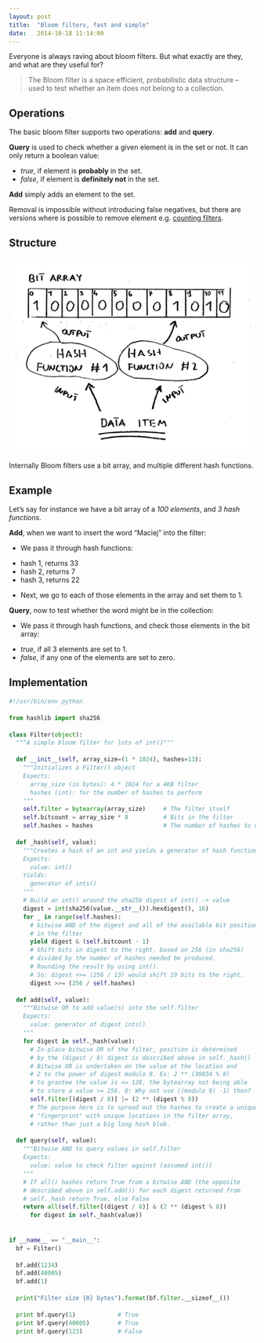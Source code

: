 ```yaml
---
layout: post
title:  "Bloom filters, fast and simple"
date:   2014-10-18 11:14:00
---
```


Everyone is always raving about bloom filters. But what exactly are they, and what are they useful for?

> The Bloom filter is a space efficient, probabilistic data structure – used to test whether an item does not belong to a collection.

## Operations

The basic bloom filter supports two operations: __add__ and __query__.

__Query__ is used to check whether a given element is in the set or not. It can only return a boolean value:

* _true_, if element is __probably__ in the set.
* _false_, if element is __definitely not__ in the set.

__Add__ simply adds an element to the set.

Removal is impossible without introducing false negatives, but there are versions where is possible to remove element e.g. [counting filters](http://en.wikipedia.org/wiki/Bloom_filter#Counting_filters).

## Structure

<img src="/assets/images/prints/bloom_filter.jpeg" alt="Diagram" width="500px" />

Internally Bloom filters use a bit array, and multiple different hash functions.

## Example

Let’s say for instance we have a bit array of a _100 elements_, and _3 hash functions_.

__Add__, when we want to insert the word “Maciej” into the filter:

* We pass it through hash functions:
 - hash 1, returns 33
 - hash 2, returns 7
 - hash 3, returns 22
* Next, we go to each of those elements in the array and set them to 1.

__Query__, now to test whether the word might be in the collection:

* We pass it through hash functions, and check those elements in the bit array:
 - _true_, if all 3 elements are set to 1.
 - _false_, if any one of the elements are set to zero.

## Implementation

```python
#!/usr/bin/env python

from hashlib import sha256

class Filter(object):
  """A simple bloom filter for lots of int()"""

  def __init__(self, array_size=(1 * 1024), hashes=13):
    """Initializes a Filter() object
    Expects:
      array_size (in bytes): 4 * 1024 for a 4KB filter
      hashes (int): for the number of hashes to perform
    """
    self.filter = bytearray(array_size)     # The filter itself
    self.bitcount = array_size * 8          # Bits in the filter
    self.hashes = hashes                    # The number of hashes to use

  def _hash(self, value):
    """Creates a hash of an int and yields a generator of hash functions
    Expects:
      value: int()
    Yields:
      generator of ints()
    """
    # Build an int() around the sha256 digest of int() -> value
    digest = int(sha256(value.__str__()).hexdigest(), 16)
    for _ in range(self.hashes):
      # bitwise AND of the digest and all of the available bit positions
      # in the filter
      yield digest & (self.bitcount - 1)
      # Shift bits in digest to the right, based on 256 (in sha256)
      # divided by the number of hashes needed be produced.
      # Rounding the result by using int().
      # So: digest >>= (256 / 13) would shift 19 bits to the right.
      digest >>= (256 / self.hashes)

  def add(self, value):
    """Bitwise OR to add value(s) into the self.filter
    Expects:
      value: generator of digest ints()
    """
    for digest in self._hash(value):
      # In-place bitwise OR of the filter, position is determined
      # by the (digest / 8) digest is described above in self._hash()
      # Bitwise OR is undertaken on the value at the location and
      # 2 to the power of digest modulo 8. Ex: 2 ** (30034 % 8)
      # to grantee the value is <= 128, the bytearray not being able
      # to store a value >= 256. Q: Why not use ((modulo 9) -1) then?
      self.filter[(digest / 8)] |= (2 ** (digest % 8))
      # The purpose here is to spread out the hashes to create a unique
      # "fingerprint" with unique locations in the filter array,
      # rather than just a big long hash blob.

  def query(self, value):
    """Bitwise AND to query values in self.filter
    Expects:
      value: value to check filter against (assumed int())
    """
    # If all() hashes return True from a bitwise AND (the opposite
    # described above in self.add()) for each digest returned from
    # self._hash return True, else False
    return all(self.filter[(digest / 8)] & (2 ** (digest % 8))
      for digest in self._hash(value))


if __name__ == "__main__":
  bf = Filter()

  bf.add(1234)
  bf.add(40005)
  bf.add(1)

  print("Filter size {0} bytes").format(bf.filter.__sizeof__())

  print bf.query(1)            # True
  print bf.query(40005)        # True
  print bf.query(123)          # False
```